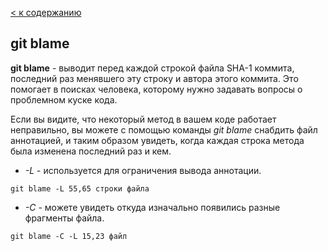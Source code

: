 [< к содержанию](./readme.md)

## git blame

**git blame** - выводит перед каждой строкой файла SHA-1 коммита, последний раз менявшего эту строку и автора этого коммита. Это помогает в поисках человека, которому нужно задавать вопросы о проблемном куске кода.

Если вы видите, что некоторый метод в вашем коде работает неправильно, вы можете с помощью команды _git blame_ снабдить файл аннотацией, и таким образом увидеть, когда каждая строка метода была изменена последний раз и кем. 

+  _-L_ - используется для ограничения вывода аннотации.

```bash=
git blame -L 55,65 строки файла
```

+  _-C_ - можете увидеть откуда изначально появились разные фрагменты файла.

```bash=
git blame -C -L 15,23 файл
```